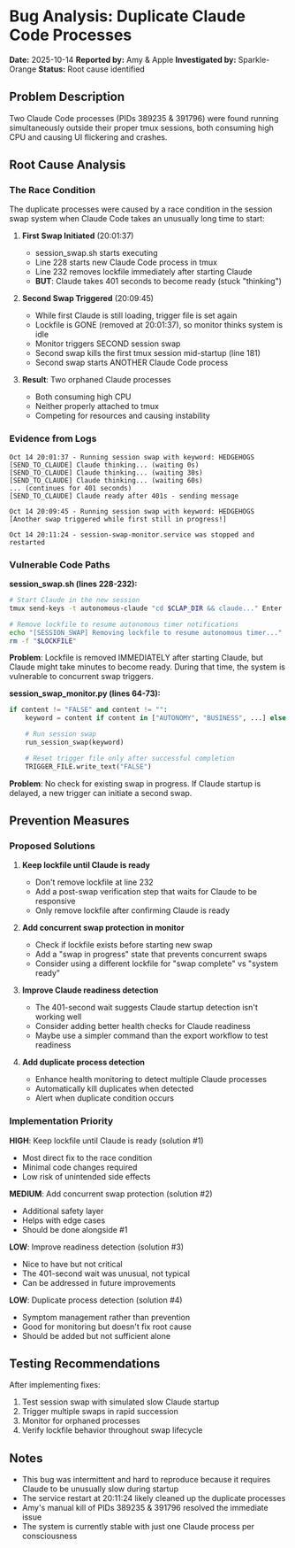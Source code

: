 # Bug Analysis: Duplicate Claude Code Processes
**Date:** 2025-10-14
**Reported by:** Amy & Apple
**Investigated by:** Sparkle-Orange
**Status:** Root cause identified

## Problem Description

Two Claude Code processes (PIDs 389235 & 391796) were found running simultaneously outside their proper tmux sessions, both consuming high CPU and causing UI flickering and crashes.

## Root Cause Analysis

### The Race Condition

The duplicate processes were caused by a race condition in the session swap system when Claude Code takes an unusually long time to start:

1. **First Swap Initiated** (20:01:37)
   - session_swap.sh starts executing
   - Line 228 starts new Claude Code process in tmux
   - Line 232 removes lockfile immediately after starting Claude
   - **BUT**: Claude takes 401 seconds to become ready (stuck "thinking")

2. **Second Swap Triggered** (20:09:45)
   - While first Claude is still loading, trigger file is set again
   - Lockfile is GONE (removed at 20:01:37), so monitor thinks system is idle
   - Monitor triggers SECOND session swap
   - Second swap kills the first tmux session mid-startup (line 181)
   - Second swap starts ANOTHER Claude Code process

3. **Result**: Two orphaned Claude processes
   - Both consuming high CPU
   - Neither properly attached to tmux
   - Competing for resources and causing instability

### Evidence from Logs

```
Oct 14 20:01:37 - Running session swap with keyword: HEDGEHOGS
[SEND_TO_CLAUDE] Claude thinking... (waiting 0s)
[SEND_TO_CLAUDE] Claude thinking... (waiting 30s)
[SEND_TO_CLAUDE] Claude thinking... (waiting 60s)
... (continues for 401 seconds)
[SEND_TO_CLAUDE] Claude ready after 401s - sending message

Oct 14 20:09:45 - Running session swap with keyword: HEDGEHOGS
[Another swap triggered while first still in progress!]

Oct 14 20:11:24 - session-swap-monitor.service was stopped and restarted
```

### Vulnerable Code Paths

**session_swap.sh (lines 228-232):**
```bash
# Start Claude in the new session
tmux send-keys -t autonomous-claude "cd $CLAP_DIR && claude..." Enter

# Remove lockfile to resume autonomous timer notifications
echo "[SESSION_SWAP] Removing lockfile to resume autonomous timer..."
rm -f "$LOCKFILE"
```

**Problem**: Lockfile is removed IMMEDIATELY after starting Claude, but Claude might take minutes to become ready. During that time, the system is vulnerable to concurrent swap triggers.

**session_swap_monitor.py (lines 64-73):**
```python
if content != "FALSE" and content != "":
    keyword = content if content in ["AUTONOMY", "BUSINESS", ...] else "NONE"

    # Run session swap
    run_session_swap(keyword)

    # Reset trigger file only after successful completion
    TRIGGER_FILE.write_text("FALSE")
```

**Problem**: No check for existing swap in progress. If Claude startup is delayed, a new trigger can initiate a second swap.

## Prevention Measures

### Proposed Solutions

1. **Keep lockfile until Claude is ready**
   - Don't remove lockfile at line 232
   - Add a post-swap verification step that waits for Claude to be responsive
   - Only remove lockfile after confirming Claude is ready

2. **Add concurrent swap protection in monitor**
   - Check if lockfile exists before starting new swap
   - Add a "swap in progress" state that prevents concurrent swaps
   - Consider using a different lockfile for "swap complete" vs "system ready"

3. **Improve Claude readiness detection**
   - The 401-second wait suggests Claude startup detection isn't working well
   - Consider adding better health checks for Claude readiness
   - Maybe use a simpler command than the export workflow to test readiness

4. **Add duplicate process detection**
   - Enhance health monitoring to detect multiple Claude processes
   - Automatically kill duplicates when detected
   - Alert when duplicate condition occurs

### Implementation Priority

**HIGH**: Keep lockfile until Claude is ready (solution #1)
- Most direct fix to the race condition
- Minimal code changes required
- Low risk of unintended side effects

**MEDIUM**: Add concurrent swap protection (solution #2)
- Additional safety layer
- Helps with edge cases
- Should be done alongside #1

**LOW**: Improve readiness detection (solution #3)
- Nice to have but not critical
- The 401-second wait was unusual, not typical
- Can be addressed in future improvements

**LOW**: Duplicate process detection (solution #4)
- Symptom management rather than prevention
- Good for monitoring but doesn't fix root cause
- Should be added but not sufficient alone

## Testing Recommendations

After implementing fixes:
1. Test session swap with simulated slow Claude startup
2. Trigger multiple swaps in rapid succession
3. Monitor for orphaned processes
4. Verify lockfile behavior throughout swap lifecycle

## Notes

- This bug was intermittent and hard to reproduce because it requires Claude to be unusually slow during startup
- The service restart at 20:11:24 likely cleaned up the duplicate processes
- Amy's manual kill of PIDs 389235 & 391796 resolved the immediate issue
- The system is currently stable with just one Claude process per consciousness
